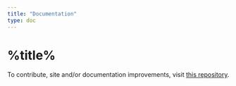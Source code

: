 ```yaml
---
title: "Documentation"
type: doc
---
```

# %title%
To contribute, site and/or documentation improvements, visit [this repository](https://github.com/harrymkt/endless-battle).